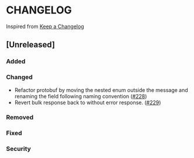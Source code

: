 # CHANGELOG

Inspired from [Keep a Changelog](https://keepachangelog.com/en/1.0.0/)

## [Unreleased]
### Added

### Changed
- Refactor protobuf by moving the nested enum outside the message and renaming the field following naming convention  ([#228](https://github.com/opensearch-project/opensearch-protobufs/pull/228))
- Revert bulk response back to without error response. ([#229](https://github.com/opensearch-project/opensearch-protobufs/pull/229))

### Removed

### Fixed

### Security
